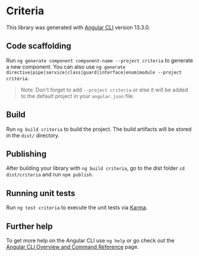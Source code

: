 # Criteria

This library was generated with [Angular CLI](https://github.com/angular/angular-cli) version 13.3.0.

## Code scaffolding

Run `ng generate component component-name --project criteria` to generate a new component. You can also use `ng generate directive|pipe|service|class|guard|interface|enum|module --project criteria`.
> Note: Don't forget to add `--project criteria` or else it will be added to the default project in your `angular.json` file. 

## Build

Run `ng build criteria` to build the project. The build artifacts will be stored in the `dist/` directory.

## Publishing

After building your library with `ng build criteria`, go to the dist folder `cd dist/criteria` and run `npm publish`.

## Running unit tests

Run `ng test criteria` to execute the unit tests via [Karma](https://karma-runner.github.io).

## Further help

To get more help on the Angular CLI use `ng help` or go check out the [Angular CLI Overview and Command Reference](https://angular.io/cli) page.
